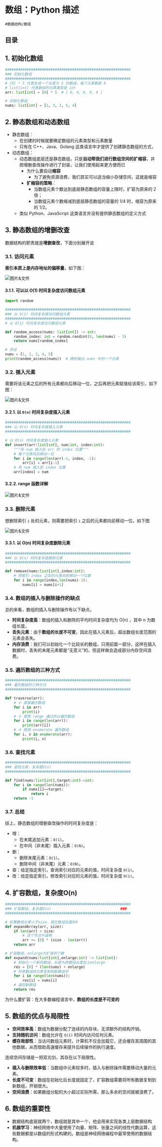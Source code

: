 
# 数组：Python 描述

`#数据结构/数组` 


## 目录
<!-- toc -->
 ## 1. 初始化数组 

```python
##########################################################
### 初始化数组
##########################################################
# [0] * 5 代表生成一个长度为 5 的数组，每个元素都是 0
# list[int] 代表数组的元素类型是 int
arr: list[int] = [0] * 5  # [ 0, 0, 0, 0, 0 ]

# 初始化数组
nums: list[int] = [1, 3, 2, 5, 4]
```

## 2. 静态数组和动态数组

- 静态数组：
	- 在创建的时候就要确定数组的元素类型和元素数量
	- 只有在 C++、Java、Golang 这类语言中才提供了创建静态数组的方式，
- 动态数组：
	- 动态数组底层还是静态数组，只是**自动帮我们进行数组空间的扩缩容**，并把增删查改操作进行了封装，让我们使用起来更方便而已
		- 为什么要自动**缩容**
			- 为了避免资源浪费，我们其实可以适当缩小存储空间，这就是缩容
		- **扩缩容的策略**：
			- 当数组元素个数达到底层静态数组的容量上限时，扩容为原来的 2 倍；
			- 当数组元素个数缩减到底层静态数组的容量的 1/4 时，缩容为原来的 1/2。
	- 类似 Python、JavaScript 这类语言并没有提供静态数组的定义方式


## 3. 静态数组的增删改查

数据结构的职责就是**增删查改**，下面分别展开说
### 3.1. 访问元素

**索引本质上是内存地址的偏移量**，如下图：

![图片&文件](./files/Pastedimage20240919074324.png)

#### 3.1.1. 可以以 O(1) 时间复杂度访问数组元素

```python
import random

##########################################################
### 以 O(1) 时间复杂度访问数组元素
##########################################################
# 以 O(1) 时间复杂度访问数组元素

def random_access(nums: list[int]) -> int:
    random_index: int = random.randint(0, len(nums) - 1)
    return nums[random_index]

# 测试
nums = [1, 2, 3, 4, 5]
print(random_access(nums))  # 随机输出 nums 中的一个元素

```


### 3.2. 插入元素

需要将该元素之后的所有元素都向后移动一位，之后再把元素赋值给该索引，如下图：

![图片&文件](./files/Pastedimage20240919074702.png)

#### 3.2.1. 以 `O(n)` 时间复杂度插入元素

```python
##########################################################
### 以 O(n) 时间复杂度插入元素
##########################################################

# 以 O(n) 时间复杂度插入元素
def insert(arr:list[int], num:int, index:int):
    """将 num 插入到 arr 的 index 位置"""
    # 每个元素向后移动一位
    for i in range(len(arr)-1, index, -1):
        arr[i] = arr[i-1]
    # 将 num 插入到 index 位置
    arr[index] = num
```
#### 3.2.2. range 函数详解

![图片&文件](./files/Pastedimage20240919075539.png)


### 3.3. 删除元素

想删除索引 `i` 处的元素，则需要把索引 `i` 之后的元素都向前移动一位，如下图

![图片&文件](./files/Pastedimage20240919075947.png)


#### 3.3.1. 以 O(n) 时间复杂度删除元素

```python
##########################################################
### 以 O(n) 时间复杂度删除元素
##########################################################

def remove(nums:list[int],index:int):
    # 把索引 index 之后的元素向前移动一个位置
    for i in range(index,len(nums)-1):
        nums[i] = nums[i+1]

```
### 3.4. 数组的插入与删除操作的缺点

总的来看，数组的插入与删除操作有以下缺点。
- **时间复杂度高**：数组的插入和删除的平均时间复杂度均为 O(n) ，其中 n 为数组长度。
- **丢失元素**：由于**数组的长度不可变**，因此在插入元素后，超出数组长度范围的元素会丢失。
- **内存浪费**：我们可以初始化一个比较长的数组，只用前面一部分，这样在插入数据时，丢失的末尾元素都是“无意义”的，但这样做会造成部分内存空间浪费。

### 3.5. 遍历数组的三种方式

```python
##########################################################
### 遍历数组的三种方式
##########################################################

def traverse(arr):
    # ① 直接遍历数组
    for i in arr:
        print(i)
    # ② 使用 range 通过所以遍历数组
    for i in range(len(arr)):
        print(arr[i])
    # ③ 使用 enumerate 遍历数组
    for i, v in enumerate(arr):
        print(i, v)

```

### 3.6. 查找元素

```python
##########################################################
### 查找元素，复杂度O(n)  
##########################################################

def find(nums:list[int],target:int)->int:
    for i in range(len(nums)):
        if nums[i]==target:
            return i
    return -1

```

### 3.7. 总结

综上，静态数组的增删查改操作的时间复杂度是：
- 增：
    - 在末尾追加元素：`O(1)`。
    - 在中间（非末尾）插入元素：`O(N)`。
- 删：
    - 删除末尾元素：`O(1)`。
    - 删除中间（非末尾）元素：`O(N)`。
- 查：给定指定索引，查询索引对应的元素的值，时间复杂度 `O(1)`。
- 改：给定指定索引，修改索引对应的元素的值，时间复杂度 `O(1)`。

## 4. 扩容数组，复杂度O(n) 

```python
##########################################################
### 扩容数组，复杂度O(n)                                ###
##########################################################

# 如果数组长度小于size，就在数组后面补0
def expandArray(arr, size):
    if len(arr) < size:
        # 这个写法牛逼啊
        arr += [0] * (size - len(arr))
    return arr

# 扩容数组，enlarge为扩容的个数
def expand(nums:list[int],enlarge:int) -> list[int]:
    # 初始化一个新的数组，长度为原数组长度加上enlarge
    res = [0] * (len(nums) + enlarge)
    # 将原数组的元素复制到新数组中
    for i in range(len(nums)):
        res[i] = nums[i]
    # 返回新数组
    return res
```

为什么要扩容：在大多数编程语言中，**数组的长度是不可变的**


## 5. 数组的优点与局限性


- **空间效率高**：数组为数据分配了连续的内存块，无须额外的结构开销。
- **支持随机访问**：数组允许在 `O(1)` 时间内访问任何元素。
- **缓存局部性**：当访问数组元素时，计算机不仅会加载它，还会缓存其周围的其他数据，从而借助高速缓存来提升后续操作的执行速度。

连续空间存储是一把双刃剑，其存在以下局限性。

- **插入与删除效率低**：当数组中元素较多时，插入与删除操作需要移动大量的元素。
- **长度不可变**：数组在初始化后长度就固定了，扩容数组需要将所有数据复制到新数组，开销很大。
- **空间浪费**：如果数组分配的大小超过实际所需，那么多余的空间就被浪费了。

## 6. 数组的重要性

- 数据结构底层就两个，数组就是其中一个，他会用来实现各类上层数据结构
-  **机器学习**：神经网络中大量使用了向量、矩阵、张量之间的线性代数运算，这些数据都是以数组的形式构建的。数组是神经网络编程中最常使用的数据结构。




